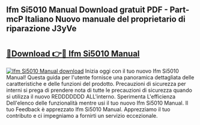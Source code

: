 ## Ifm Si5010 Manual Download gratuit PDF - Part-mcP Italiano Nuovo manuale del proprietario di riparazione J3yVe

# <h2><a href="http://dfg0l0.blite.top/?on=Ifm+Si5010+Manual">🔗Download 👉🔴 Ifm Si5010 Manual</a></h2>

[![Ifm Si5010 Manual download](https://i.imgur.com/lujVjoI.png)](http://dfg0l0.blite.top/?on=Ifm+Si5010+Manual)
Inizia oggi con il tuo nuovo Ifm Si5010 Manual! Questa guida per l'utente fornisce una panoramica dettagliata delle caratteristiche e delle funzioni del prodotto. Precauzioni di sicurezza per interni si prega di prendere nota di tutte le precauzioni di sicurezza quando si utilizza il nuovo REDDDDDDD ALL'interno. Sperimenta L'efficienza Dell'elenco delle funzionalità mentre usi il tuo nuovo Ifm Si5010 Manual. Il tuo Feedback è apprezzato Ifm Si5010 Manual. Apprezziamo il tuo contributo e ci impegniamo a fornirti un servizio eccezionale.
